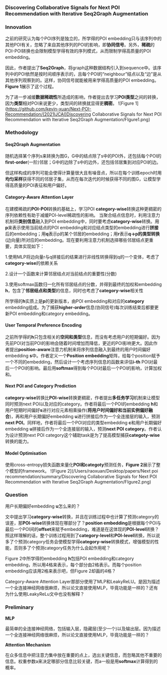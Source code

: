 ### **Discovering Collaborative Signals for Next POI Recommendation with Iterative Seq2Graph Augmentation**

### Innovation
之前的研究认为每个POI序列是独立的，所学得的POI embedding只与该序列中的其他POI有关，忽略了来自其他序列的POI的影响，即**协同信号**。另外，**稀疏**的POI-POI转换也会限制模型学得有效的序列模式，从而限制学得高质量的POI embedding。

因此，作者提出了**Seq2Graph**，将graph这种数据结构引入到sequence中。该序列中的POI依然是按时间顺序表示的，且每个POI的“neighbour”结点以及“边”是从其他序列观察到的。这样，协同信号就能被用来学得高质量的POI embedding。**Figure 1**展示了这个过程。

为了进一步减缓**数据稀疏性**所造成的影响，作者提出去学习**POI类型**之间的转换，因为**类型**相对POI来说更少，类型间的转换就显得更**稠密**。
![Figure 1](https://github.com/kevin-xuan/Next-POI-Recommendation/(2021IJCAI)Discovering Collaborative Signals for Next POI Recommendation with Iterative Seq2Graph Augmentation/FIgure1.png)

###  Methodology
#### Seq2Graph Augmentation
随机选择某个序列s来转换为图G，G中的结点除了s中的POI外，还包括每个POI的**first-order**(一阶)邻居；G中的边除了s中的边外，还包括邻居集到对应POI的边。

但这样构成的序列可能会使得计算量很大且有噪音点，所以在每个训练epoch时用**均匀采样**获得不同的邻居子集，从而在每次迭代的时候获得不同的图G，让模型学得高质量的POI表征和用户偏好。
#### Category-Aware Attention Layer
在建模稀疏的**POI-POI**转换的基础上，学习POI **category-wise**转换这种更稠密的序列依赖性有助于减缓POI-level稀疏性的影响。
当聚合结点信息时，利用注意力机制将**类别信息**融入到POI embedding中，同时要考虑**category-wise**转换。用**p**来表示使用当前结点的POI embedding和对应结点类型的embedding进行**拼接**后的embedding；用**q**表示p的某个邻居的embedding；用**r**表示**q->p的类型转换**(边向量)所对应的embedding。现在要利用注意力机制选择哪些邻居结点更重要，具体实现如下：

1.使用MLP将边向量r与q拼接后的结果进行非线性转换得到q的一个变体，考虑了**category-wise**的依赖关系

2.设计一个函数来计算邻居结点对当前结点的重要性(分数)

3.使用softmax函数归一化所有邻居结点的分数，并得到最终的加权和embedding **h**，包含了**邻居结点和类型**的信息，同时也考虑了**category-wise**相关性

所学得的**h**实质上是**p**的更新版本，由POI embedding和对应的**category** embedding组成。为了捕获**higher-order**信息(协同信号)每次训练结束后都要更新POI embedding和category embedding。
#### User Temporal Preference Encoding
之前所学得的**h**只包含相关的**空间和类型**信息，而没有考虑用户的短期偏好。因为先前POI对当前POI的影响会随着时间增加而降低，更近的POI影响更大。因此作者提出**position-aware**注意力机制来将序列信息融入到最终的用户时间偏好embedding **s**中。作者定义一个**Position embedding**矩阵，给每个position赋予一个不同的embedding，然后设计一个考虑序列信息的函数来评估**i-th** POI对最后一个POI的影响。最后用**softmax**得到每个POI对最后一个POI的影响，计算加权和。
#### Next POI and Category Prediction
**category-wise**转换比**POI-wise**转换更稠密，作者提出**多任务学习**机制来让模型同时预测next POI以及对应的category。作者将最后一个POI的embedding **h**和用户短期时间偏好**s**进行对应元素相乘操作(**将用户时间偏好和当前实例偏好融合**)，再和用户长期偏好embedding **u**进行拼接后作为一个全连接层的输入，预测**next POI**。同样地，作者将最后一个POI对应的类型embedding **c**和用户长期偏好embedding **u**拼接后作为一个全连接层的输入，预测**next POI category**。作者认为设计预测next POI category这个辅助task是为了提高模型捕获**categoty-wise**转换的能力。
#### Model Optimisation
使用cross-entropy损失函数来量化**POI和categoty**预测任务，**Figure 2**展示了整个模型的framework。
![Figure 2](/Users/raoxuan/Desktop/papers/Next poi recommendation/summary/Discovering Collaborative Signals for Next POI Recommendation with Iterative Seq2Graph Augmentation/FIgure2.png)
###  Question
用户长期偏好embedding **u**怎么来的？

文中提出学习**category-wise**转换，并且在训练过程中也计算了预测category的误差，那**POI-wise**转换体现在哪部分了？**position embedding**是根据每个POI与最后一个POI间的**offset**来赋予embedding，难道是在这体现的**POI-level**转换？照这样理解的话，整个训练过程用到了**category-level**和**POI-level**转换，所以说多了个预测category任务会使模型学得**category-wise**转换模式，增强模型的性能，否则多了个预测category任务为什么会起作用呢？

Figure 2中所学得的embedding **h**包括POI embedding和category embedding，所以用4格来表示，每个部分由2格表示。而每个position embedding应该用2格来表示吧，但Figure 2却画的4格？

Category-Aware Attention Layer那部分使用了MLP和LeakyReLU。是因为描述一个全连接神经网络很麻烦，所以论文直接使用MLP，毕竟功能是一样的？还有为什么使用LeakyReLu文中也没有解释？

###  Preliminary
**MLP**

最简单的全连接神经网络，包括输入层，隐藏层(至少一个)以及输出层。因为描述一个全连接神经网络很麻烦，所以论文直接使用MLP，毕竟功能是一样的？

**Attention Mechanism**

在众多信息中把注意力集中放在重要的点上，选出关键信息，而忽略其他不重要的信息。权重参数a来决定哪部分信息比较关键，而a一般是用**softmax**计算得到的概率。
